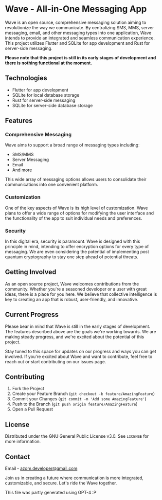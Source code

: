 # Wave - All-in-One Messaging App

Wave is an open source, comprehensive messaging solution aiming to revolutionize the way we communicate. By centralizing SMS, MMS, server messaging, email, and other messaging types into one application, Wave intends to provide an integrated and seamless communication experience. This project utilizes Flutter and SQLite for app development and Rust for server-side messaging.

**Please note that this project is still in its early stages of development and there is nothing functional at the moment.**

## Technologies

-   Flutter for app development
-   SQLite for local database storage
-   Rust for server-side messaging
-   SQLite for server-side database storage

## Features

### Comprehensive Messaging

Wave aims to support a broad range of messaging types including:

-   SMS/MMS
-   Server Messaging
-   Email
-   And more

This wide array of messaging options allows users to consolidate their communications into one convenient platform.

### Customization

One of the key aspects of Wave is its high level of customization. Wave plans to offer a wide range of options for modifying the user interface and the functionality of the app to suit individual needs and preferences.

### Security

In this digital era, security is paramount. Wave is designed with this principle in mind, intending to offer encryption options for every type of messaging. We are even considering the potential of implementing post quantum cryptography to stay one step ahead of potential threats.

## Getting Involved

As an open source project, Wave welcomes contributions from the community. Whether you're a seasoned developer or a user with great ideas, there is a place for you here. We believe that collective intelligence is key to creating an app that is robust, user-friendly, and innovative.

## Current Progress

Please bear in mind that Wave is still in the early stages of development. The features described above are the goals we're working towards. We are making steady progress, and we're excited about the potential of this project.

Stay tuned to this space for updates on our progress and ways you can get involved. If you're excited about Wave and want to contribute, feel free to reach out or start contributing on our issues page.

## Contributing

1. Fork the Project
2. Create your Feature Branch (`git checkout -b feature/AmazingFeature`)
3. Commit your Changes (`git commit -m 'Add some AmazingFeature'`)
4. Push to the Branch (`git push origin feature/AmazingFeature`)
5. Open a Pull Request

## License

Distributed under the GNU General Public License v3.0. See `LICENSE` for more information.

## Contact

Email - azom.developer@gmail.com

Join us in creating a future where communication is more integrated, customizable, and secure. Let's ride the Wave together.

This file was partly generated using GPT-4 :P
